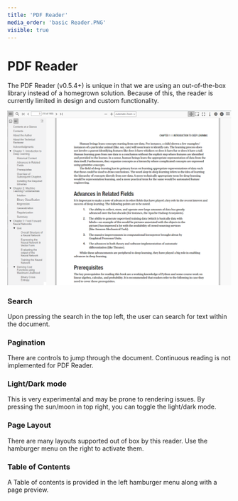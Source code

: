 ```yaml
---
title: 'PDF Reader'
media_order: 'basic Reader.PNG'
visible: true
---
```


# PDF Reader
The PDF Reader (v0.5.4+) is unique in that we are using an out-of-the-box library instead of a homegrown solution. Because of this, the reader is currently limited in design and custom functionality. 

![basic%20Reader](basic%20Reader.PNG "basic%20Reader")

### Search
Upon pressing the search in the top left, the user can search for text within the document. 

### Pagination
There are controls to jump through the document. Continuous reading is not implemented for PDF Reader.

### Light/Dark mode
This is very experimental and may be prone to rendering issues. By pressing the sun/moon in top right, you can toggle the light/dark mode. 

### Page Layout
There are many layouts supported out of box by this reader. Use the hamburger menu on the right to activate them. 

### Table of Contents
A Table of contents is provided in the left hamburger menu along with a page preview. 